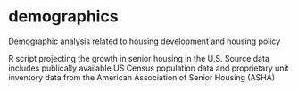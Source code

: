 # demographics
Demographic analysis related to housing development and housing policy

R script projecting the growth in senior housing in the U.S. 
Source data includes publically available US Census population data and proprietary unit inventory data from the American Association of Senior Housing (ASHA)
